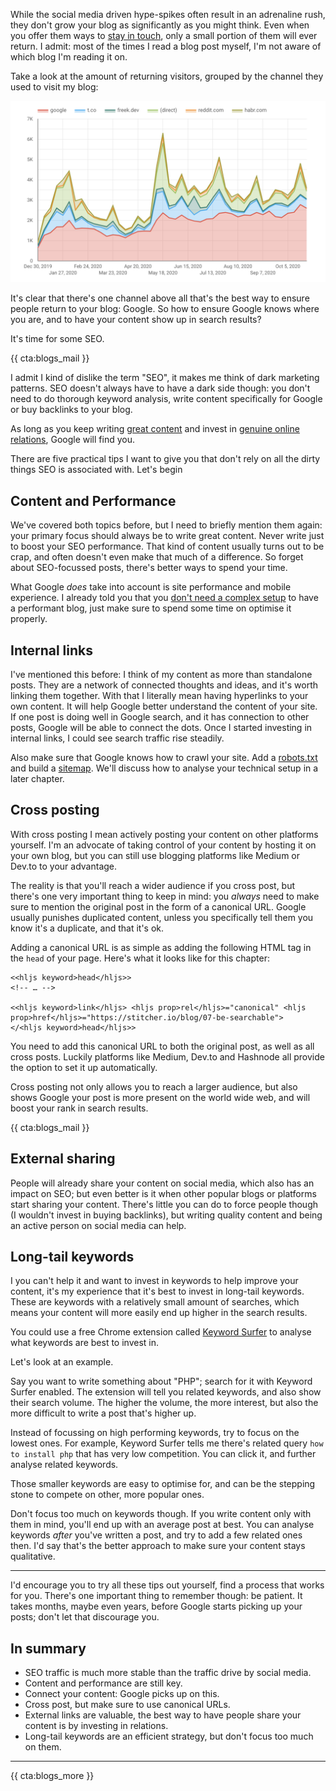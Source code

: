 While the social media driven hype-spikes often result in an adrenaline rush, they don't grow your blog as significantly as you might think. Even when you offer them ways to [stay in touch](*/blogs-for-devs/06-stay-in-touch), only a small portion of them will ever return. I admit: most of the times I read a blog post myself, I'm not aware of which blog I'm reading it on.

Take a look at the amount of returning visitors, grouped by the channel they used to visit my blog:

![Returning visitors per channel per week](/resources/img/blogs-for-devs/07-01.png)

It's clear that there's one channel above all that's the best way to ensure people return to your blog: Google. So how to ensure Google knows where you are, and to have your content show up in search results? 

It's time for some SEO.

{{ cta:blogs_mail }}

I admit I kind of dislike the term "SEO", it makes me think of dark marketing patterns. SEO doesn't always have to have a dark side though: you don't need to do thorough keyword analysis, write content specifically for Google or buy backlinks to your blog. 

As long as you keep writing [great content](*/blogs-for-devs/02-content-is-king) and invest in [genuine online relations](*/blogs-for-devs/05-interaction), Google will find you.

There are five practical tips I want to give you that don't rely on all the dirty things SEO is associated with. Let's begin

## Content and Performance

We've covered both topics before, but I need to briefly mention them again: your primary focus should always be to write great content. Never write just to boost your SEO performance. That kind of content usually turns out to be crap, and often doesn't even make that much of a difference. So forget about SEO-focussed posts, there's better ways to spend your time.

What Google _does_ take into account is site performance and mobile experience. I already told you that you [don't need a complex setup](*/blogs-for-devs/03-the-stack) to have a performant blog, just make sure to spend some time on optimise it properly.

## Internal links

I've mentioned this before: I think of my content as more than standalone posts. They are a network of connected thoughts and ideas, and it's worth linking them together. With that I literally mean having hyperlinks to your own content. It will help Google better understand the content of your site. If one post is doing well in Google search, and it has connection to other posts, Google will be able to connect the dots. Once I started investing in internal links, I could see search traffic rise steadily.

Also make sure that Google knows how to crawl your site. Add a [robots.txt](*https://support.google.com/webmasters/answer/6062608?hl=en) and build a [sitemap](*https://support.google.com/webmasters/answer/183668?hl=en). We'll discuss how to analyse your technical setup in a later chapter.

## Cross posting

With cross posting I mean actively posting your content on other platforms yourself. I'm an advocate of taking control of your content by hosting it on your own blog, but you can still use blogging platforms like Medium or Dev.to to your advantage. 

The reality is that you'll reach a wider audience if you cross post, but there's one very important thing to keep in mind: you _always_ need to make sure to mention the original post in the form of a canonical URL. Google usually punishes duplicated content, unless you specifically tell them you know it's a duplicate, and that it's ok. 

Adding a canonical URL is as simple as adding the following HTML tag in the `head` of your page. Here's what it looks like for this chapter:

```
<<hljs keyword>head</hljs>>
<!-- … -->

<<hljs keyword>link</hljs> <hljs prop>rel</hljs>="canonical" <hljs prop>href</hljs>="https://stitcher.io/blog/07-be-searchable">
</<hljs keyword>head</hljs>>
```

You need to add this canonical URL to both the original post, as well as all cross posts. Luckily platforms like Medium, Dev.to and Hashnode all provide the option to set it up automatically. 

Cross posting not only allows you to reach a larger audience, but also shows Google your post is more present on the world wide web, and will boost your rank in search results.

{{ cta:blogs_mail }}

## External sharing

People will already share your content on social media, which also has an impact on SEO; but even better is it when other popular blogs or platforms start sharing your content. There's little you can do to force people though (I wouldn't invest in buying backlinks), but writing quality content and being an active person on social media can help.

## Long-tail keywords

I you can't help it and want to invest in keywords to help improve your content, it's my experience that it's best to invest in long-tail keywords. These are keywords with a relatively small amount of searches, which means your content will more easily end up higher in the search results.

You could use a free Chrome extension called [Keyword Surfer](*https://chrome.google.com/webstore/detail/keyword-surfer/bafijghppfhdpldihckdcadbcobikaca?hl=en) to analyse what keywords are best to invest in.

Let's look at an example.

Say you want to write something about "PHP"; search for it with Keyword Surfer enabled. The extension will tell you related keywords, and also show their search volume. The higher the volume, the more interest, but also the more difficult to write a post that's higher up. 

Instead of focussing on high performing keywords, try to focus on the lowest ones. For example, Keyword Surfer tells me there's related query `how to install php` that has very low competition. You can click it, and further analyse related keywords.

Those smaller keywords are easy to optimise for, and can be the stepping stone to compete on other, more popular ones. 

Don't focus too much on keywords though. If you write content only with them in mind, you'll end up with an average post at best. You can analyse keywords _after_ you've written a post, and try to add a few related ones then. I'd say that's the better approach to make sure your content stays qualitative. 

---

I'd encourage you to try all these tips out yourself, find a process that works for you. There's one important thing to remember though: be patient. It takes months, maybe even years, before Google starts picking up your posts; don't let that discourage you. 

<div class="sidenote">
<h2>In summary</h2>

- SEO traffic is much more stable than the traffic drive by social media.
- Content and performance are still key.
- Connect your content: Google picks up on this.
- Cross post, but make sure to use canonical URLs.
- External links are valuable, the best way to have people share your content is by investing in relations.
- Long-tail keywords are an efficient strategy, but don't focus too much on them.
</div>

---

{{ cta:blogs_more }}
